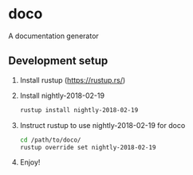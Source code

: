 # doco
A documentation generator

## Development setup
1. Install rustup (https://rustup.rs/)
2. Install nightly-2018-02-19

    ```bash
    rustup install nightly-2018-02-19
    ```

3. Instruct rustup to use nightly-2018-02-19 for doco

    ```bash
    cd /path/to/doco/
    rustup override set nightly-2018-02-19
    ```

4. Enjoy!
